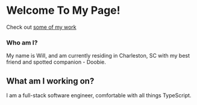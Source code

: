 # Welcome To My Page!
Check out [some of my work](https://simplicitly.net)
### Who am I?

My name is Will, and am currently residing in Charleston, SC with my best friend and spotted companion - Doobie.

## What am I working on?

I am a full-stack software engineer, comfortable with all things TypeScript.

<!--
**WillKoste/WillKoste** is a ✨ _special_ ✨ repository because its `README.md` (this file) appears on your GitHub profile.

Here are some ideas to get you started:

- 🔭 I’m currently working on ...
- 🌱 I’m currently learning ...
- 👯 I’m looking to collaborate on ...
- 🤔 I’m looking for help with ...
- 💬 Ask me about ...
- 📫 How to reach me: ...
- 😄 Pronouns: ...
- ⚡ Fun fact: ...
-->
